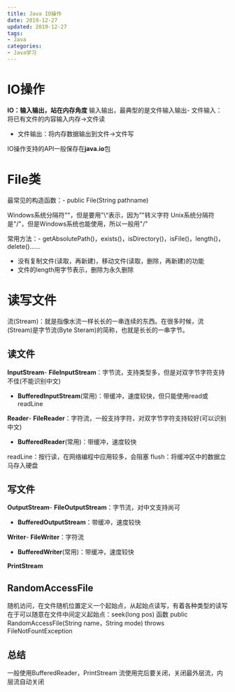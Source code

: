 ```yaml
---
title: Java IO操作
date: 2019-12-27
updated: 2019-12-27
tags:
- Java
categories:
- Java学习
---
```


# IO操作
**IO：输入输出，站在内存角度**
输入输出，最典型的是文件输入输出- 文件输入：将已有文件的内容输入内存->文件读
- 文件输出：将内存数据输出到文件->文件写

IO操作支持的API一般保存在**java.io**包

# File类
最常见的构造函数：- public File(String pathname)


Windows系统分隔符"\"，但是要用"\\“表示，因为”\"转义字符
Unix系统分隔符是"/"，但是Windows系统也能使用，所以一般用"/"

常用方法：- getAbsolutePath()，exists()，isDirectory()，isFile()，length()，delete()……
- 没有复制文件(读取，再新建)，移动文件(读取，删除，再新建)的功能
- 文件的length用字节表示，删除为永久删除


# 读写文件
流(Stream)：就是指像水流一样长长的一串连续的东西。在很多时候，流(Stream)是字节流(Byte Steram)的简称，也就是长长的一串字节。

## 读文件
**InputStream**- **FileInputStream**：字节流，支持类型多，但是对双字节字符支持不佳(不能识别中文)
- **BufferedInputStream**(常用)：带缓冲，速度较快，但只能使用read或readLine

**Reader**- **FileReader**：字符流，一般支持字符，对双字节字符支持较好(可以识别中文)
- **BufferedReader**(常用)：带缓冲，速度较快


readLine：按行读，在网络编程中应用较多，会阻塞
flush：将缓冲区中的数据立马存入硬盘

## 写文件
**OutputStream**- **FileOutputStream**：字节流，对中文支持尚可
- **BufferedOutputStream**：带缓冲，速度较快

**Writer**- **FileWriter**：字符流
- **BufferedWriter**(常用)：带缓冲，速度较快

**PrintStream**

## RandomAccessFile
随机访问，在文件随机位置定义一个起始点，从起始点读写，有着各种类型的读写
在于可以随意在文件中间定义起始点：seek(long pos) 函数
public RandomAccessFile(String name，String mode) throws FileNotFountException

## 总结
一般使用BufferedReader，PrintStream
流使用完后要关闭，关闭最外层流，内层流自动关闭

